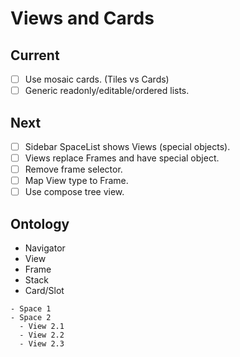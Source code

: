 # Views and Cards

## Current

- [ ] Use mosaic cards. (Tiles vs Cards)
- [ ] Generic readonly/editable/ordered lists.

## Next 
 
- [ ] Sidebar SpaceList shows Views (special objects).
- [ ] Views replace Frames and have special object.
- [ ] Remove frame selector.
- [ ] Map View type to Frame.
- [ ] Use compose tree view.

## Ontology

- Navigator
- View
- Frame
- Stack
- Card/Slot

```
- Space 1
- Space 2
  - View 2.1
  - View 2.2
  - View 2.3
```

